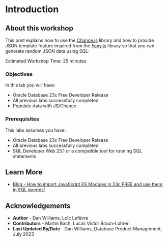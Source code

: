 <!-- # Get up and running using Chance with JS with 23c Free -->
# Introduction 
## About this workshop

This post explains how to use the [Chance.js](https://www.jsdelivr.com/package/npm/chance) library and how to provide JSON template feature inspired from the [Fony.js](https://github.com/captainsafia/fony) library so that you can generate random JSON data using SQL:

Estimated Workshop Time: 25 minutes

### Objectives 

In this lab you will have: 
* Oracle Database 23c Free Developer Release
* All previous labs successfully completed
* Populate data with JS/Chance 

### Prerequisites 

This labs assumes you have: 
* Oracle Database 23c Free Developer Release
* All previous labs successfully completed 
* SQL Developer Web 23.1 or a compatible tool for running SQL statements

## Learn More

* [Blog - How to import JavaScript ES Modules in 23c FREE and use them in SQL queries!](https://blogs.oracle.com/developers/post/how-to-import-javascript-es-modules-in-23c-free-and-use-them-in-sql-queries)

## Acknowledgements
* **Author** - Dan Williams, Loïc Lefèvre 
* **Contributors** - Martin Bach, Lucas Victor Braun-Lohrer
* **Last Updated By/Date** - Dan Williams, Database Product Management, July 2023
